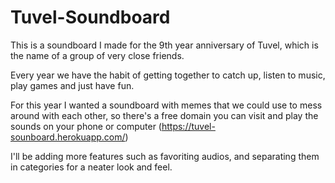 # Tuvel-Soundboard

This is a soundboard I made for the 9th year anniversary of Tuvel, which is the name of a group of very close friends.

Every year we have the habit of getting together to catch up, listen to music, play games and just have fun.

For this year I wanted a soundboard with memes that we could use to mess around with each other,
so there's a free domain you can visit and play the sounds on your phone or computer (https://tuvel-sounboard.herokuapp.com/)

I'll be adding more features such as favoriting audios, and separating them in categories for a neater look and feel.
